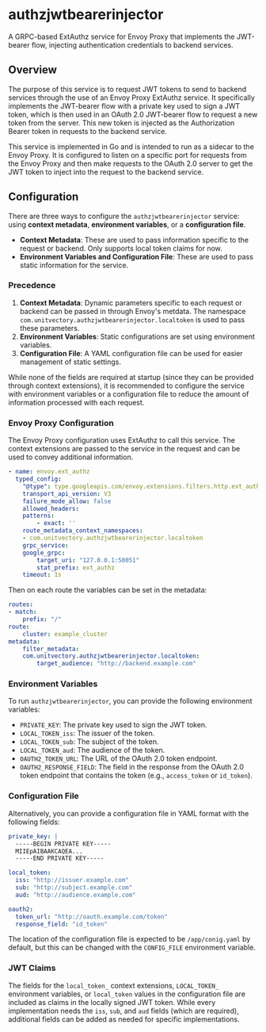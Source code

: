 # authzjwtbearerinjector

A GRPC-based ExtAuthz service for Envoy Proxy that implements the JWT-bearer flow, injecting authentication credentials to backend services.

## Overview

The purpose of this service is to request JWT tokens to send to backend services through the use of an Envoy Proxy ExtAuthz service. It specifically implements the JWT-bearer flow with a private key used to sign a JWT token, which is then used in an OAuth 2.0 JWT-bearer flow to request a new token from the server. This new token is injected as the Authorization Bearer token in requests to the backend service.

This service is implemented in Go and is intended to run as a sidecar to the Envoy Proxy. It is configured to listen on a specific port for requests from the Envoy Proxy and then make requests to the OAuth 2.0 server to get the JWT token to inject into the request to the backend service.

## Configuration

There are three ways to configure the `authzjwtbearerinjector` service: using **context metadata**, **environment variables**, or a **configuration file**.

- **Context Metadata**: These are used to pass information specific to the request or backend. Only supports local token claims for now.
- **Environment Variables and Configuration File**: These are used to pass static information for the service.

### Precedence

1. **Context Metadata**: Dynamic parameters specific to each request or backend can be passed in through Envoy's metdata. The namespace `com.unitvectory.authzjwtbearerinjector.localtoken` is used to pass these parameters.
2. **Environment Variables**: Static configurations are set using environment variables.
3. **Configuration File**: A YAML configuration file can be used for easier management of static settings.

While none of the fields are required at startup (since they can be provided through context extensions), it is recommended to configure the service with environment variables or a configuration file to reduce the amount of information processed with each request.

### Envoy Proxy Configuration

The Envoy Proxy configuration uses ExtAuthz to call this service. The context extensions are passed to the service in the request and can be used to convey additional information.

```yaml
- name: envoy.ext_authz
  typed_config:
    "@type": type.googleapis.com/envoy.extensions.filters.http.ext_authz.v3.ExtAuthz
    transport_api_version: V3
    failure_mode_allow: false
    allowed_headers:
    patterns:
        - exact: ''
    route_metadata_context_namespaces:
    - com.unitvectory.authzjwtbearerinjector.localtoken
    grpc_service:
    google_grpc:
        target_uri: "127.0.0.1:50051"
        stat_prefix: ext_authz
    timeout: 1s
```

Then on each route the variables can be set in the metadata:

```yaml
routes:
- match:
    prefix: "/"
route:
    cluster: example_cluster
metadata:
    filter_metadata:
    com.unitvectory.authzjwtbearerinjector.localtoken:
        target_audience: "http://backend.example.com"
```


### Environment Variables

To run `authzjwtbearerinjector`, you can provide the following environment variables:

- `PRIVATE_KEY`: The private key used to sign the JWT token.
- `LOCAL_TOKEN_iss`: The issuer of the token.
- `LOCAL_TOKEN_sub`: The subject of the token.
- `LOCAL_TOKEN_aud`: The audience of the token.
- `OAUTH2_TOKEN_URL`: The URL of the OAuth 2.0 token endpoint.
- `OAUTH2_RESPONSE_FIELD`: The field in the response from the OAuth 2.0 token endpoint that contains the token (e.g., `access_token` or `id_token`).

### Configuration File

Alternatively, you can provide a configuration file in YAML format with the following fields:

```yaml
private_key: |
  -----BEGIN PRIVATE KEY-----
  MIIEpAIBAAKCAQEA...
  -----END PRIVATE KEY-----

local_token:
  iss: "http://issuer.example.com"
  sub: "http://subject.example.com"
  aud: "http://audience.example.com"

oauth2:
  token_url: "http://oauth.example.com/token"
  response_field: "id_token"
```

The location of the configuration file is expected to be `/app/conig.yaml` by default, but this can be changed with the `CONFIG_FILE` environment variable.

### JWT Claims

The fields for the `local_token_` context extensions, `LOCAL_TOKEN_` environment variables, or `local_token` values in the configuration file are included as claims in the locally signed JWT token. While every implementation needs the `iss`, `sub`, and `aud` fields (which are required), additional fields can be added as needed for specific implementations.
